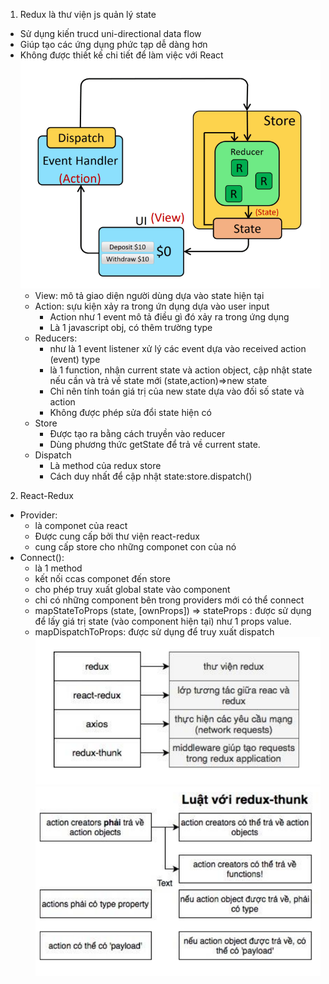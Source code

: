 1. Redux là thư viện js quản lý state
- Sử dụng kiến trucd uni-directional data flow
- Giúp tạo các ứng dụng phức tạp dễ dàng hơn
- Không được thiết kế chi tiết để làm việc với React
![Alt text](image.png)
    - View: mô tả giao diện người dùng dựa vào state hiện tại
    - Action: sựu kiện xảy ra trong ứn dụng dựa vào user input
        + Action như 1 event mô tả điều gì đó xảy ra trong ứng dụng
        + Là 1 javascript obj, có thêm trường type
    - Reducers:
        + như là 1 event listener xử lý các event dựa vào received action (event) type
        + là 1 function, nhận current state và action object, cập nhật state nếu cần và trả về state mới (state,action)=>new state
        + Chỉ nên tính toán giá trị của new state dựa vào đối số state và action
        + Không được phép sửa đổi state hiện có
    - Store
        + Được tạo ra bằng cách truyền vào reducer
        + Dùng phương thức getState để trả về current state.
    - Dispatch
        + Là method của redux store
        + Cách duy nhất để cập nhật state:store.dispatch()

2. React-Redux
- Provider:
    + là componet của react
    + Được cung cấp bởi thư viện react-redux
    + cung cấp store cho những componet con của nó
- Connect():
    + là 1 method
    + kết nối ccas componet đến store
    + cho phép truy xuất global state vào component
    + chỉ có những component bên trong providers mới có thể connect
    + mapStateToProps (state, [ownProps]) => stateProps : được sử dụng để lấy giá trị state (vào component hiện tại) như 1 props value.
    + mapDispatchToProps: được sử dụng để truy xuất dispatch
![Alt text](image-1.png)
![Alt text](image-2.png)